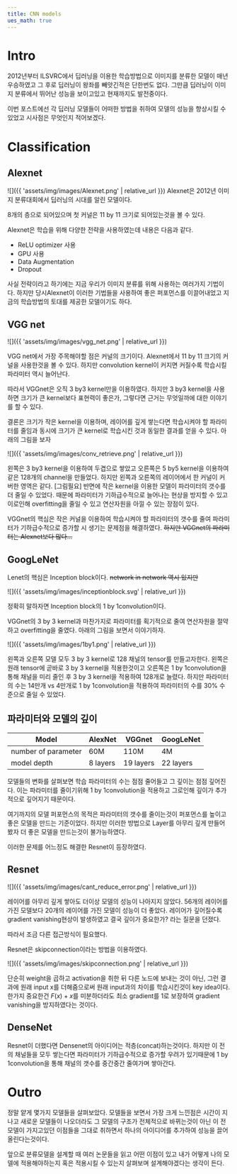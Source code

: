 ```yaml
---
title: CNN models
ues_math: true
---
```


# Intro
2012년부터 ILSVRC에서 딥러닝을 이용한 학습방법으로 이미지를 분류한 모델이 매년 우승하였고 그 후로 딥러닝이 왕좌를 빼앗긴적은 단한번도 없다.
그만큼 딥러닝이 이미지 분류에서 뛰어난 성능을 보이고있고 현재까지도 발전중이다.

이번 포스트에선 각 딥러닝 모델들이 어떠한 방법을 취하여 모델의 성능을 향상시킬 수 있었고 시사점은 무엇인지 적어보겠다.

# Classification

## Alexnet
![]({{ 'assets/img/images/Alexnet.png' | relative_url }})
Alexnet은 2012년 이미지 분류대회에서 딥러닝의 시대를 알린 모델이다.

8개의 층으로 되어있으며 첫 커널은 11 by 11 크기로 되어있는것을 볼 수 있다.

Alexnet은 학습을 위해 다양한 전략을 사용하였는데 내용은 다음과 같다.

- ReLU optimizer 사용
- GPU 사용
- Data Augmentation
- Dropout

사실 전략이라고 하기에는 지금 우리가 이미지 분류를 위해 사용하는 여러가지 기법이다. 하지만 당시Alexnet이 이러한 기법들을 사용하여 좋은 퍼포먼스를 이끌어내었고 지금의 학습방법의 토대를 제공한 모델이기도 하다.

## VGG net
![]({{ 'assets/img/images/vgg_net.png' | relative_url }})

VGG net에서 가장 주목해야할 점은 커널의 크기이다. Alexnet에서 11 by 11 크기의 커널을 사용한것을 볼 수 있다. 하지만 convolution kernel이 커지면 커질수록 학습시킬 파라미터 역시 늘어난다. 

따라서 VGGnet은 오직 3 by3 kernel만을 이용하였다. 하지만 3 by3 kernel을 사용하면 크기가 큰 kernel보다 표현력이 좋은가, 그렇다면 근거는 무엇일까에 대한 이야기를 할 수 있다.

결론은 크기가 작은 kernel을 이용하며, 레이어를 깊게 쌓는다면 학습시켜야 할 파라미터를 줄임과 동시에 크기가 큰 kernel로 학습시킨 것과 동일한 결과를 얻을 수 있다.
아래의 그림을 보자

![]({{ 'assets/img/images/conv_retrieve.png' | relative_url }})

왼쪽은 3 by3 kernel을 이용하여 두겹으로 쌓았고 오른쪽은 5 by5 kernel을 이용하여 같은 128개의 channel을 만들었다.
하지만 왼쪽과 오른쪽의 레이어에서 한 커널이 커버한 영역은 같다. [그림필요]
반면에 작은 kernel을 이용한 모델이 파라미터의 갯수를 더 줄일 수 있었다. 때문에 파라미터가 기하급수적으로 늘어나는 현상을 방지할 수 있고 이로인해 overfitting을 줄일 수 있고 연산자원을 아낄 수 있는 장점이 있다.

VGGnet의 핵심은 작은 커널을 이용하여 학습시켜야 할 파라미터의 갯수를 줄여 파라미터가 기하급수적으로 증가할 시 생기는 문제점을 해결하였다.
~~하지만 VGGnet의 파라미터는 Alexnet보다 많다...~~

## GoogLeNet

Lenet의 핵심은 Inception block이다.
~~network in network 역시 있지만~~

![]({{ 'assets/img/images/inceptionblock.svg' | relative_url }})

정확히 말하자면 Inception block의 1 by 1convolution이다.

VGGnet의 3 by 3 kernel과 마찬가지로 파라미터를 획기적으로 줄여 연산자원을 절약하고 overfitting을 줄였다.
아래의 그림을 보면서 이야기하자.

![]({{ 'assets/img/images/1by1.png' | relative_url }})

왼쪽과 오른쪽 모델 모두 3 by 3 kernel로 128 채널의 tensor를 만들고자한다. 왼쪽은 원래 tensor에 곧바로 3 by 3 kernel을 적용한것이고 오른쪽은 1 by 1convolution을 통해 채널을 미리 줄인 후 3 by 3 kernel을 적용하여 128개로 늘렸다. 하지만 파라미터의 수는 14만개 vs 4만개로 1 by 1convolution을 적용하여 파라미터의 수를 30% 수준으로 줄일 수 있었다.

## 파라미터와 모델의 깊이

| Model | AlexNet | VGGnet | GoogLeNet |
| -------- | -------- | -------- |  -------- |
| number of parameter     | 60M     | 110M     | 4M     |
| model depth     | 8  layers     | 19 layers    | 22 layers     |

모델들의 변화를 살펴보면 학습 파라미터의 수는 점점 줄어들고 그 깊이는 점점 깊어진다.
이는 파라미터를 줄이기위해 1 by 1convolution을 적용하고 그로인해 깊이가 추가적으로 깊어지기 때문이다. 

여기까지의 모델 퍼포먼스의 목적은 파라미터의 갯수를 줄이는것이 퍼포먼스를 높이고 좋은 모델을 만드는 기준이었다.
하지만 이러한 방법으로 Layer를 아무리 깊게 만들어봤자 더 좋은 모델을 만드는것이 불가능하였다.

이러한 문제를 어느정도 해결한 Resnet이 등장하였다.

## Resnet

![]({{ 'assets/img/images/cant_reduce_error.png' | relative_url }})

레이어를 아무리 깊게 쌓아도 더이상 모델의 성능이 나아지지 않았다. 56개의 레이어를 가진 모델보다 20개의 레이어를 가진 모델이 성능이 더 좋았다.
레이어가 깊어질수록 gradient vanishing현상이 발생하였고 결국 깊이가 중요한가? 라는 질문을 던졌다.

따라서 조금 다른 접근방식이 필요했다.

Resnet은 skipconnection이라는 방법을 이용하였다.

![]({{ 'assets/img/images/skipconnection.png' | relative_url }})

단순히 weight을 곱하고 activation을 취한 뒤 다른 노드에 보내는 것이 아닌, 그런 결과에 원래 input x를 더해줌으로써 원래 input과의 차이를 학습시킨것이 key idea이다.
한가지 중요한건 $F(x) + x$를 미분하더라도 최소 gradient를 1로 보장하여 gradient vanishing을 방지하였다는 것이다.


## DenseNet
Resnet이 더했다면 Densenet의 아이디어는 적층(concat)하는것이다.
하지만 이 전의 채널들을 모두 쌓는다면 파라미터가 기하급수적으로 증가할 우려가 있기때문에 1 by 1convolution을 통해 채널의 갯수를 중간중간 줄여가며 쌓아간다.

# Outro
정말 얕게 몇가지 모델들을 살펴보았다.
모델들을 보면서 가장 크게 느낀점은 시간이 지나고 새로운 모델들이 나오더라도 그 모델의 구조가 전체적으로 바뀌는것이 아닌 이 전 모델이 가지고있던 이점들을 그대로 취하면서 하나의 아이디어를 추가하여 성능을 끌어올린다는것이다. 

앞으로 분류모델을 설계할 때 여러 논문들을 읽고 어떤 이점이 있고 내가 어떻게 나의 모델에 적용해야하는지 혹은 적용시킬 수 있는지 살펴보며 설계해야겠다는 생각이 든다.

